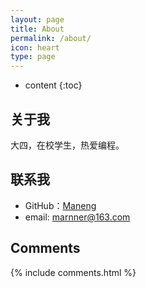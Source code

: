 ```yaml
---
layout: page
title: About
permalink: /about/
icon: heart
type: page
---
```


* content
{:toc}

## 关于我

大四，在校学生，热爱编程。

## 联系我

* GitHub：[Maneng](https://github.com/Maneng)
* email: marnner@163.com




## Comments

{% include comments.html %}
